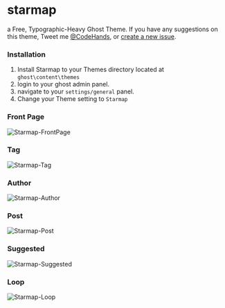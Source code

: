 # starmap
a Free, Typographic-Heavy Ghost Theme.
If you have any suggestions on this theme, Tweet me [@CodeHands](https://twitter.com/CodeHands), or [create a new issue](https://github.com/DanielTamkin/starmap/issues).
### Installation
1. Install Starmap to your Themes directory located at `ghost\content\themes`
2. login to your ghost admin panel.
3. navigate to your `settings/general` panel.
4. Change your Theme setting to `Starmap`

### Front Page
![Starmap-FrontPage](https://www.dropbox.com/s/lr3ujc9y7l0h64k/starmap-frontpage.png)

### Tag

![Starmap-Tag](https://www.dropbox.com/s/o3nm57sf6a8o60p/starmap-tag.png)
### Author

![Starmap-Author](https://www.dropbox.com/s/lqzavz1pjeawwgb/starmap-author.png)

### Post

![Starmap-Post](https://www.dropbox.com/s/v4dm7ob4n17b4g2/starmap-post.png)
### Suggested

![Starmap-Suggested](https://www.dropbox.com/s/eodna5sxf97u0og/starmap-suggested.png?dl=0)
### Loop

![Starmap-Loop](https://www.dropbox.com/s/asptjv257pd0oek/starmap-loop.png)
